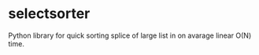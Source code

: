 # selectsorter
Python library for quick sorting splice of large list in on avarage linear O(N) time.

